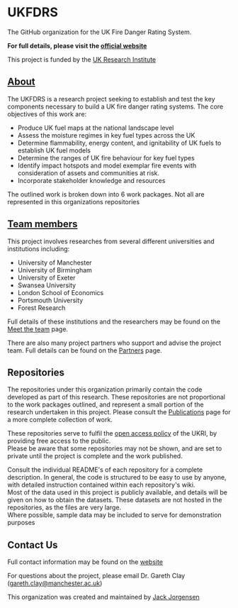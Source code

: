 # UKFDRS

The GitHub organization for the UK Fire Danger Rating System.

**For full details, please visit the [official website](https://ukfdrs.com)**

This project is funded by the [UK Research Institute](https://www.ukri.org)

## [About](https://www.ukfdrs.com)

The UKFDRS is a research project seeking to establish and test the key components necessary to build a UK fire danger rating systems. The core objectives of this work are:

- Produce UK fuel maps at the national landscape level
- Assess the moisture regimes in key fuel types across the UK
- Determine flammability, energy content, and ignitability of UK fuels to establish UK fuel models
- Determine the ranges of UK fire behaviour for key fuel types
- Identify impact hotspots and model exemplar fire events with consideration of assets and communities at risk.
- Incorporate stakeholder knowledge and resources

The outlined work is broken down into 6 work packages. Not all are represented in this organizations repositories

## [Team members](https://ukfdrs.com/meet-the-team/)

This project involves researches from several different universities and institutions including:

- University of Manchester
- University of Birmingham
- University of Exeter
- Swansea University
- London School of Economics
- Portsmouth University
- Forest Research

Full details of these institutions and the researchers may be found on the [Meet the team](https://ukfdrs.com/meet-the-team/) page.  

There are also many project partners who support and advise the project team. Full details can be found on the [Partners](https://ukfdrs.com/partners/) page.

## Repositories

The repositories under this organization primarily contain the code developed as part of this research. These repositories are not proportional to the work packages outlined, and represent a small portion of the research undertaken in this project. Please consult the [Publications](https://ukfdrs.com/publications/) page for a more complete collection of work.

These repositories serve to fulfil the [open access policy](https://www.ukri.org/about-us/policies-standards-and-data/good-research-resource-hub/open-research/) of the UKRI, by providing free access to the public.  
Please be aware that some repositories may not be shown, and are set to private until the project is complete and the work published.

Consult the individual README's of each repository for a complete description. In general, the code is structured to be easy to use by anyone, with detailed instruction contained within each repository's wiki.  
Most of the data used in this project is publicly available, and details will be given on how to obtain the datasets. These datasets are not hosted in the repositories, as the files are very large.  
Where possible, sample data may be included to serve for demonstration purposes

## Contact Us

Full contact information may be found on the [website](https://ukfdrs/contact)

For questions about the project, please email Dr. Gareth Clay (gareth.clay@manchester.ac.uk)

This organization was created and maintained by [Jack Jorgensen](https://github.com/JorgiEagle) 

